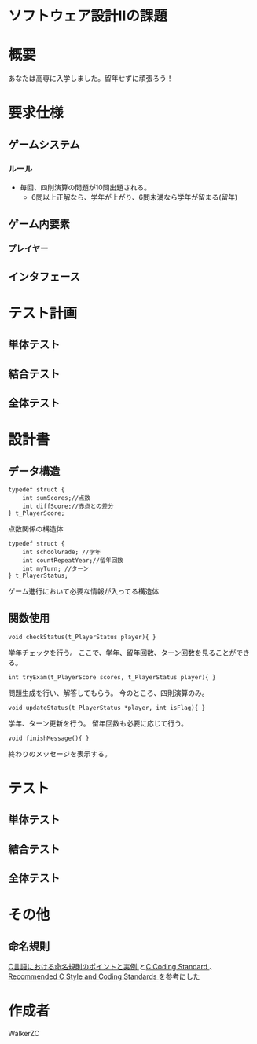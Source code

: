 # ソフトウェア設計Ⅱの課題

# 概要
あなたは高専に入学しました。留年せずに頑張ろう！

# 要求仕様
## ゲームシステム
### ルール
- 毎回、四則演算の問題が10問出題される。
  - 6問以上正解なら、学年が上がり、6問未満なら学年が留まる(留年)

## ゲーム内要素
### プレイヤー

## インタフェース

# テスト計画
## 単体テスト
## 結合テスト
## 全体テスト

# 設計書
## データ構造
```c=
typedef struct {
    int sumScores;//点数
    int diffScore;//赤点との差分
} t_PlayerScore;
```

点数関係の構造体

```c=
typedef struct {
    int schoolGrade; //学年
    int countRepeatYear;//留年回数
    int myTurn; //ターン
} t_PlayerStatus;
```

ゲーム進行において必要な情報が入ってる構造体

## 関数使用
```c=
void checkStatus(t_PlayerStatus player){ }
```

学年チェックを行う。
ここで、学年、留年回数、ターン回数を見ることができる。

```c=
int tryExam(t_PlayerScore scores, t_PlayerStatus player){ }
```

問題生成を行い、解答してもらう。
今のところ、四則演算のみ。
```c=
void updateStatus(t_PlayerStatus *player, int isFlag){ }
```

学年、ターン更新を行う。
留年回数も必要に応じて行う。

```c=
void finishMessage(){ }
```

終わりのメッセージを表示する。

# テスト
## 単体テスト
## 結合テスト
## 全体テスト

# その他
## 命名規則
[C言語における命名規則のポイントと実例
](http://www.c-lang.org/detail/naming_conventions.html)と[C Coding Standard
](https://users.ece.cmu.edu/~eno/coding/CCodingStandard.html)、[Recommended C Style and Coding Standards
](https://www.doc.ic.ac.uk/lab/cplus/cstyle.html)を参考にした


# 作成者
WalkerZC
